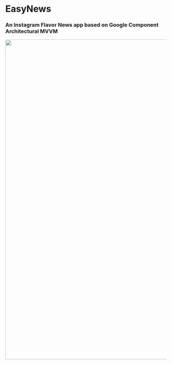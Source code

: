 # EasyNews 
### An Instagram Flavor News app based on Google Component Architectural MVVM

<img src="https://github.com/Larry-Wendy/EasyNews/blob/main/1.gif" width="550" height="1000"/>
